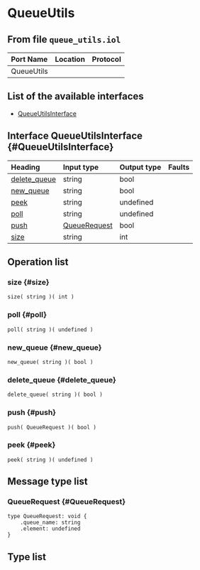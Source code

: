 # QueueUtils

## From file `queue_utils.iol`

| Port Name | Location | Protocol |
| :--- | :--- | :--- |
| QueueUtils |  |  |

## List of the available interfaces

* [QueueUtilsInterface](queueutils.md#QueueUtilsInterface)

## Interface QueueUtilsInterface {#QueueUtilsInterface}

| Heading | Input type | Output type | Faults |
| :--- | :--- | :--- | :--- |
| [delete\_queue](queueutils.md#delete_queue) | string  | bool  |  |
| [new\_queue](queueutils.md#new_queue) | string  | bool  |  |
| [peek](queueutils.md#peek) | string  | undefined  |  |
| [poll](queueutils.md#poll) | string  | undefined  |  |
| [push](queueutils.md#push) | [QueueRequest](queueutils.md#QueueRequest)  | bool  |  |
| [size](queueutils.md#size) | string  | int  |  |

## Operation list

### size {#size}

```text
size( string )( int )
```

### poll {#poll}

```text
poll( string )( undefined )
```

### new\_queue {#new_queue}

```text
new_queue( string )( bool )
```

### delete\_queue {#delete_queue}

```text
delete_queue( string )( bool )
```

### push {#push}

```text
push( QueueRequest )( bool )
```

### peek {#peek}

```text
peek( string )( undefined )
```

## Message type list

### QueueRequest {#QueueRequest}

```text
type QueueRequest: void { 
    .queue_name: string
    .element: undefined
}
```

## Type list

